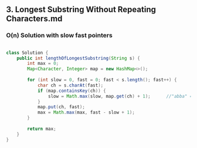  ## 3. Longest Substring Without Repeating Characters.md


### O(n) Solution with slow fast pointers
```java

class Solution {
    public int lengthOfLongestSubstring(String s) {
        int max = 0;
        Map<Character, Integer> map = new HashMap<>();
        
        for (int slow = 0, fast = 0; fast < s.length(); fast++) {
            char ch = s.charAt(fast);
            if (map.containsKey(ch)) {
                slow = Math.max(slow, map.get(ch) + 1);      //"abba" => 2 not 3          
            }
            map.put(ch, fast);
            max = Math.max(max, fast - slow + 1);
        }
        
        return max;
    }
}

```
